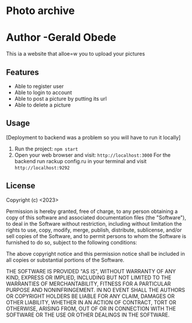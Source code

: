 # Photo archive
# Author -Gerald Obede

This ia a website that alloe=w you to upload your pictures

## Features

- Able to register user
- Able to login to account
- Able to post a picture by putting its url
- Able to delete a picture


## Usage

[Deployment to backend was a problem so you will have to run it locally]

1. Run the project: `npm start`
2. Open your web browser and visit: `http://localhost:3000`
For the backend run rackup config.ru in your terminal and visit `http://localhost:9292`


## License

Copyright (c) <2023> <cGerald Obede>

Permission is hereby granted, free of charge, to any person obtaining a copy
of this software and associated documentation files (the "Software"), to deal
in the Software without restriction, including without limitation the rights
to use, copy, modify, merge, publish, distribute, sublicense, and/or sell
copies of the Software, and to permit persons to whom the Software is
furnished to do so, subject to the following conditions:

The above copyright notice and this permission notice shall be included in all
copies or substantial portions of the Software.

THE SOFTWARE IS PROVIDED "AS IS", WITHOUT WARRANTY OF ANY KIND, EXPRESS OR
IMPLIED, INCLUDING BUT NOT LIMITED TO THE WARRANTIES OF MERCHANTABILITY,
FITNESS FOR A PARTICULAR PURPOSE AND NONINFRINGEMENT. IN NO EVENT SHALL THE
AUTHORS OR COPYRIGHT HOLDERS BE LIABLE FOR ANY CLAIM, DAMAGES OR OTHER
LIABILITY, WHETHER IN AN ACTION OF CONTRACT, TORT OR OTHERWISE, ARISING FROM,
OUT OF OR IN CONNECTION WITH THE SOFTWARE OR THE USE OR OTHER DEALINGS IN THE
SOFTWARE.
